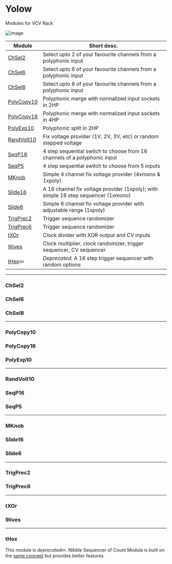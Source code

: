 # Yolow
Modules for VCV Rack

![image](https://user-images.githubusercontent.com/34127628/156898284-8f956e4f-52ce-463b-87d8-10a2267cce81.png)

<!--
|Module|Short desc.|
| --- | --- |
|ChSel2.cpp|Select upto 2 of your favourite channels from a polyphonic input|
|ChSel6.cpp|Select upto 6 of your favourite channels from a polyphonic input|
|ChSel8.cpp|Select upto 8 of your favourite channels from a polyphonic input|
|PolyCopy10.cpp|Polyphonic merge with normalized input sockets in 2HP|
|PolyCopy16.cpp|Polyphonic merge with normalized input sockets in 4HP|
|PolyExp10.cpp|Polyphonic split in 2HP|
|RandVolt10.cpp|Fix voltage provider (1V, 2V, 3V, etc) or random stepped voltage|
|SeqP16.cpp|4 step sequential switch to choose from 16 channels of a polyphonic input|
|SeqP5.cpp|4 step sequential switch to choose from 5 inputs|
|MKnob.cpp|Simple 4 channel fix voltage provider (4xmono & 1xpoly)|
|Slide16.cpp|A 16 channel fix voltage provider (1xpoly); with simple 16 step sequencer (1xmono)|
|Slide6.cpp|Simple 6 channel fix voltage provider with adjustable range (1xpoly)|
|TrigPrec2.cpp|Trigger sequence randomizer|
|TrigPrec6.cpp|Trigger sequence randomizer|
|tXOr.cpp|Clock divider with XOR output and CV inputs|
|9lives.cpp|Clock multiplier, clock randomizer, trigger sequencer, CV sequencer|
|tHex.cpp :zzz:|[*deprecated*] A 16 step trigger sequencer with random options|
-->

|Module|Short desc.|
| --- | --- |
|[ChSel2](#ChSel2)|Select upto 2 of your favourite channels from a polyphonic input|
|[ChSel6](#ChSel6)|Select upto 6 of your favourite channels from a polyphonic input|
|[ChSel8](#ChSel8)|Select upto 8 of your favourite channels from a polyphonic input|
|[PolyCopy10](#PolyCopy10)|Polyphonic merge with normalized input sockets in 2HP|
|[PolyCopy16](#PolyCopy16)|Polyphonic merge with normalized input sockets in 4HP|
|[PolyExp10](#PolyExp10)|Polyphonic split in 2HP|
|[RandVolt10](#RandVolt10)|Fix voltage provider (1V, 2V, 3V, etc) or random stepped voltage|
|[SeqP16](#SeqP16)|4 step sequential switch to choose from 16 channels of a polyphonic input|
|[SeqP5](#SeqP5)|4 step sequential switch to choose from 5 inputs|
|[MKnob](#MKnob)|Simple 4 channel fix voltage provider (4xmono & 1xpoly)|
|[Slide16](#Slide16)|A 16 channel fix voltage provider (1xpoly); with simple 16 step sequencer (1xmono)|
|[Slide6](#Slide6)|Simple 6 channel fix voltage provider with adjustable range (1xpoly)|
|[TrigPrec2](#TrigPrec2)|Trigger sequence randomizer|
|[TrigPrec6](#TrigPrec6)|Trigger sequence randomizer|
|[tXOr](#tXOr)|Clock divider with XOR output and CV inputs|
|[9lives](#9lives)|Clock multiplier, clock randomizer, trigger sequencer, CV sequencer|
|[tHex](#tHex):zzz:|*Deprecated.* A 16 step trigger sequencer with random options|

-----

### ChSel2
### ChSel6
### ChSel8

-----

### PolyCopy10
### PolyCopy16
### PolyExp10

-----

### RandVolt10
### SeqP16
### SeqP5

-----

### MKnob
### Slide16
### Slide6

-----

### TrigPrec2
### TrigPrec6

-----

### tXOr
### 9lives

-----

### tHex 
This module is *deprecated*:zzz:. Nibble Sequencer of Count Modula is built on the [same concept](https://github.com/countmodula/VCVRackPlugins/issues/89) but provides better features.
